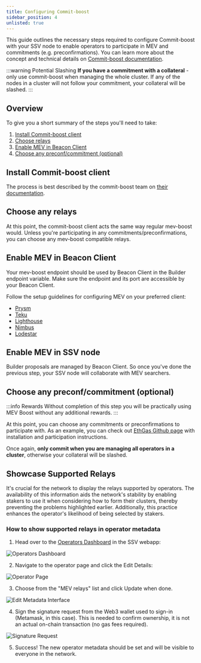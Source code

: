 ```yaml
---
title: Configuring Commit-boost
sidebar_position: 4
unlisted: true
---
```


This guide outlines the necessary steps required to configure Commit-boost with your SSV node to enable operators to participate in MEV and commitments (e.g. preconfirmations). You can learn more about the concept and technical details on [Commit-boost documentation](https://commit-boost.github.io/commit-boost-client/overview). 

:::warning Potential Slashing
**If you have a commitment with a collateral**  - only use commit-boost when managing the whole cluster. If any of the nodes in a cluster will not follow your commitment, your collateral will be slashed.
:::

## Overview
To give you a short summary of the steps you'll need to take:
1. [Install Commit-boost client](#install-commit-boost-client)
2. [Choose relays](#choose-any-relays)
3. [Enable MEV in Beacon Client](#enable-mev-in-beacon-client)
4. [Choose any preconf/commitment (optional)](#choose-any-preconfcommitment-optional)

## Install Commit-boost client

The process is best described by the commit-boost team on [their documentation](https://commit-boost.github.io/commit-boost-client/get_started/overview). 

## Choose any relays

At this point, the commit-boost client acts the same way regular mev-boost would. Unless you're participating in any commitments/preconfirmations, you can choose any mev-boost compatible relays.

## Enable MEV in Beacon Client

Your mev-boost endpoint should be used by Beacon Client in the Builder endpoint variable. Make sure the endpoint and its port are accessible by your Beacon Client.

Follow the setup guidelines for configuring MEV on your preferred client:

* [Prysm](https://docs.prylabs.network/docs/advanced/builder)
* [Teku](https://docs.teku.consensys.net/how-to/configure/use-proposer-config-file)
* [Lighthouse](https://lighthouse-book.sigmaprime.io/builders.html?highlight=mev#maximal-extractable-value-mev)
* [Nimbus](https://nimbus.guide/external-block-builder.html)
* [Lodestar](https://chainsafe.github.io/lodestar/usage/mev-integration/)

## Enable MEV in SSV node

Builder proposals are managed by Beacon Client. So once you've done the previous step, your SSV node will collaborate with MEV searchers.

## Choose any preconf/commitment (optional)

:::info Rewards
Without completion of this step you will be practically using MEV Boost without any additional rewards.
:::

At this point, you can choose any commitments or preconfirmations to participate with. As an example, you can check out [EthGas Github page](https://github.com/ethgas-developer/ethgas-preconf-commit-boost-module) with installation and participation instructions.

Once again, **only commit when you are managing all operators in a cluster**, otherwise your collateral will be slashed.

## Showcase Supported Relays

It's crucial for the network to display the relays supported by operators. The availability of this information aids the network's stability by enabling stakers to use it when considering how to form their clusters, thereby preventing the problems highlighted earlier. Additionally, this practice enhances the operator's likelihood of being selected by stakers.

### How to show supported relays in operator metadata

1. Head over to the [Operators Dashboard](https://app.ssv.network/operators) in the SSV webapp:

![Operators Dashboard](/img/configure-mev-1.avif)

2. Navigate to the operator page and click the Edit Details:

![Operator Page](/img/configure-mev-2.avif)

3. Choose from the "MEV relays" list and click Update when done.

![Edit Metadata Interface](/img/configure-mev-3.avif)

4. Sign the signature request from the Web3 wallet used to sign-in (Metamask, in this case). This is needed to confirm ownership, it is not an actual on-chain transaction (no gas fees required).

<div style={{ display: 'flex', justifyContent: 'center' }}>
  <img 
    src="/img/configure-mev-4.png" 
    alt="Signature Request" 
    style={{ width: '50%', maxWidth: '500px' }}
  />
</div>

5. Success! The new operator metadata should be set and will be visible to everyone in the network.
